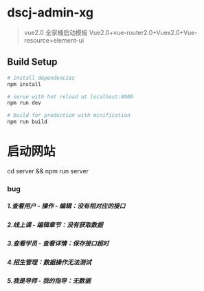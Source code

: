 # dscj-admin-xg

> vue2.0 全家桶启动模板
Vue2.0+vue-router2.0+Vuex2.0+Vue-resource+element-ui

## Build Setup

``` bash
# install dependencies
npm install

# serve with hot reload at localhost:4000
npm run dev

# build for production with minification
npm run build
```
# 启动网站
cd server && npm run server



### bug

##### 1.查看用户 - 操作 - 编辑：没有相对应的接口
##### 2.线上课 - 编辑章节：没有获取数据
##### 3.查看学员 - 查看详情：保存接口超时
##### 4.招生管理：数据操作无法测试
##### 5.我是导师 - 我的指导：无数据
